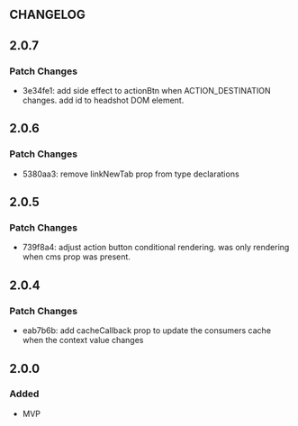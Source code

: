 ## CHANGELOG

## 2.0.7

### Patch Changes

- 3e34fe1: add side effect to actionBtn when ACTION_DESTINATION changes. add id to headshot DOM element.

## 2.0.6

### Patch Changes

- 5380aa3: remove linkNewTab prop from type declarations

## 2.0.5

### Patch Changes

- 739f8a4: adjust action button conditional rendering. was only rendering when cms prop was present.

## 2.0.4

### Patch Changes

- eab7b6b: add cacheCallback prop to update the consumers cache when the context value changes

## 2.0.0

### Added

- MVP
